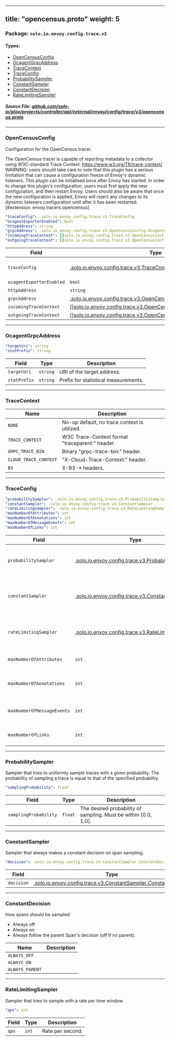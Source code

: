 
---
title: "opencensus.proto"
weight: 5
---

<!-- Code generated by solo-kit. DO NOT EDIT. -->


### Package: `solo.io.envoy.config.trace.v3` 
#### Types:


- [OpenCensusConfig](#opencensusconfig)
- [OcagentGrpcAddress](#ocagentgrpcaddress)
- [TraceContext](#tracecontext)
- [TraceConfig](#traceconfig)
- [ProbabilitySampler](#probabilitysampler)
- [ConstantSampler](#constantsampler)
- [ConstantDecision](#constantdecision)
- [RateLimitingSampler](#ratelimitingsampler)
  



##### Source File: [github.com/solo-io/gloo/projects/controller/api/external/envoy/config/trace/v3/opencensus.proto](https://github.com/solo-io/gloo/blob/main/projects/controller/api/external/envoy/config/trace/v3/opencensus.proto)





---
### OpenCensusConfig

 
Configuration for the OpenCensus tracer.

The OpenCensus tracer is capable of reporting metadata to a collector using W3C-standard Trace Context: https://www.w3.org/TR/trace-context/
WARNING: users should take care to note that this plugin has a serious limitation that can cause a configuration freeze of Envoy's dynamic listeners. This plugin can be initialised once after Envoy has started. In order to change this plugin's configuration, users must first apply the new configuration, and then restart Envoy. Users should also be aware that once the new configuration is applied, Envoy will reject any changes to its dynamic listeners configuration until after it has been restarted.
[#extension: envoy.tracers.opencensus]

```yaml
"traceConfig": .solo.io.envoy.config.trace.v3.TraceConfig
"ocagentExporterEnabled": bool
"httpAddress": string
"grpcAddress": .solo.io.envoy.config.trace.v3.OpenCensusConfig.OcagentGrpcAddress
"incomingTraceContext": []solo.io.envoy.config.trace.v3.OpenCensusConfig.TraceContext
"outgoingTraceContext": []solo.io.envoy.config.trace.v3.OpenCensusConfig.TraceContext

```

| Field | Type | Description |
| ----- | ---- | ----------- | 
| `traceConfig` | [.solo.io.envoy.config.trace.v3.TraceConfig](../opencensus.proto.sk/#traceconfig) | Configuration of when to submit traces to the collector. See https://github.com/census-instrumentation/opencensus-proto/blob/3619b5dda8bff26ff1974714c24de8f6d4953811/src/opencensus/proto/trace/v1/trace_config.proto#L29 for full documentation. |
| `ocagentExporterEnabled` | `bool` | Enables the OpenCensus agent if set to true. |
| `httpAddress` | `string` | Send to upstream over http. Only one of `httpAddress` or `grpcAddress` can be set. |
| `grpcAddress` | [.solo.io.envoy.config.trace.v3.OpenCensusConfig.OcagentGrpcAddress](../opencensus.proto.sk/#ocagentgrpcaddress) | Send to upstream over GRPC. Only one of `grpcAddress` or `httpAddress` can be set. |
| `incomingTraceContext` | [[]solo.io.envoy.config.trace.v3.OpenCensusConfig.TraceContext](../opencensus.proto.sk/#tracecontext) | List of incoming trace context headers to accept. First one found wins. |
| `outgoingTraceContext` | [[]solo.io.envoy.config.trace.v3.OpenCensusConfig.TraceContext](../opencensus.proto.sk/#tracecontext) | List of outgoing trace context headers we will produce. |




---
### OcagentGrpcAddress



```yaml
"targetUri": string
"statPrefix": string

```

| Field | Type | Description |
| ----- | ---- | ----------- | 
| `targetUri` | `string` | URI of the target address. |
| `statPrefix` | `string` | Prefix for statistical measurements. |




---
### TraceContext



| Name | Description |
| ----- | ----------- | 
| `NONE` | No-op default, no trace context is utilized. |
| `TRACE_CONTEXT` | W3C Trace-Context format "traceparent:" header. |
| `GRPC_TRACE_BIN` | Binary "grpc-trace-bin:" header. |
| `CLOUD_TRACE_CONTEXT` | "X-Cloud-Trace-Context:" header. |
| `B3` | X-B3-* headers. |




---
### TraceConfig



```yaml
"probabilitySampler": .solo.io.envoy.config.trace.v3.ProbabilitySampler
"constantSampler": .solo.io.envoy.config.trace.v3.ConstantSampler
"rateLimitingSampler": .solo.io.envoy.config.trace.v3.RateLimitingSampler
"maxNumberOfAttributes": int
"maxNumberOfAnnotations": int
"maxNumberOfMessageEvents": int
"maxNumberOfLinks": int

```

| Field | Type | Description |
| ----- | ---- | ----------- | 
| `probabilitySampler` | [.solo.io.envoy.config.trace.v3.ProbabilitySampler](../opencensus.proto.sk/#probabilitysampler) |  Only one of `probabilitySampler`, `constantSampler`, or `rateLimitingSampler` can be set. |
| `constantSampler` | [.solo.io.envoy.config.trace.v3.ConstantSampler](../opencensus.proto.sk/#constantsampler) |  Only one of `constantSampler`, `probabilitySampler`, or `rateLimitingSampler` can be set. |
| `rateLimitingSampler` | [.solo.io.envoy.config.trace.v3.RateLimitingSampler](../opencensus.proto.sk/#ratelimitingsampler) |  Only one of `rateLimitingSampler`, `probabilitySampler`, or `constantSampler` can be set. |
| `maxNumberOfAttributes` | `int` | The global default max number of attributes per span. |
| `maxNumberOfAnnotations` | `int` | The global default max number of annotation events per span. |
| `maxNumberOfMessageEvents` | `int` | The global default max number of message events per span. |
| `maxNumberOfLinks` | `int` | The global default max number of link entries per span. |




---
### ProbabilitySampler

 
Sampler that tries to uniformly sample traces with a given probability.
The probability of sampling a trace is equal to that of the specified probability.

```yaml
"samplingProbability": float

```

| Field | Type | Description |
| ----- | ---- | ----------- | 
| `samplingProbability` | `float` | The desired probability of sampling. Must be within [0.0, 1.0]. |




---
### ConstantSampler

 
Sampler that always makes a constant decision on span sampling.

```yaml
"decision": .solo.io.envoy.config.trace.v3.ConstantSampler.ConstantDecision

```

| Field | Type | Description |
| ----- | ---- | ----------- | 
| `decision` | [.solo.io.envoy.config.trace.v3.ConstantSampler.ConstantDecision](../opencensus.proto.sk/#constantdecision) |  |




---
### ConstantDecision

 
How spans should be sampled:
- Always off
- Always on
- Always follow the parent Span's decision (off if no parent).

| Name | Description |
| ----- | ----------- | 
| `ALWAYS_OFF` |  |
| `ALWAYS_ON` |  |
| `ALWAYS_PARENT` |  |




---
### RateLimitingSampler

 
Sampler that tries to sample with a rate per time window.

```yaml
"qps": int

```

| Field | Type | Description |
| ----- | ---- | ----------- | 
| `qps` | `int` | Rate per second. |





<!-- Start of HubSpot Embed Code -->
<script type="text/javascript" id="hs-script-loader" async defer src="//js.hs-scripts.com/5130874.js"></script>
<!-- End of HubSpot Embed Code -->
